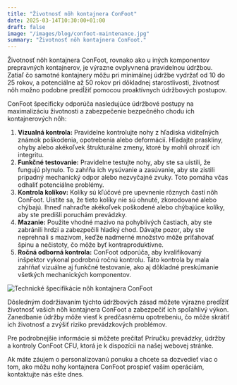 ```yaml
---
title: "Životnosť nôh kontajnera ConFoot"
date: 2025-03-14T10:30:00+01:00
draft: false
image: "/images/blog/confoot-maintenance.jpg"
summary: "Životnosť nôh kontajnera ConFoot."
---
```


Životnosť nôh kontajnera ConFoot, rovnako ako u iných komponentov prepravných kontajnerov, je výrazne ovplyvnená pravidelnou údržbou. Zatiaľ čo samotné kontajnery môžu pri minimálnej údržbe vydržať od 10 do 25 rokov, a potenciálne až 50 rokov pri dôkladnej starostlivosti, životnosť nôh možno podobne predĺžiť pomocou proaktívnych údržbových postupov.

ConFoot špecificky odporúča nasledujúce údržbové postupy na maximalizáciu životnosti a zabezpečenie bezpečného chodu ich kontajnerových nôh:

1.  **Vizualná kontrola:** Pravidelne kontrolujte nohy z hľadiska viditeľných známok poškodenia, opotrebenia alebo deformácií. Hľadajte praskliny, ohyby alebo akékoľvek štrukturálne zmeny, ktoré by mohli ohroziť ich integritu.
2.  **Funkčné testovanie:** Pravidelne testujte nohy, aby ste sa uistili, že fungujú plynulo. To zahŕňa ich vysúvanie a zasúvanie, aby ste zistili prípadný mechanický odpor alebo nezvyčajné zvuky. Toto pomáha včas odhaliť potenciálne problémy.
3.  **Kontrola kolíkov:** Kolíky sú kľúčové pre upevnenie rôznych častí nôh ConFoot. Uistite sa, že tieto kolíky nie sú ohnuté, zkorodované alebo chýbajú. Ihneď nahraďte akékoľvek poškodené alebo chýbajúce kolíky, aby ste predišli poruchám prevádzky.
4.  **Mazanie:** Použite vhodné mazivo na pohyblivých častiach, aby ste zabránili hrdzi a zabezpečili hladký chod. Dávajte pozor, aby ste neprehnali s mazivom, keďže nadmerné množstvo môže priťahovať špinu a nečistoty, čo môže byť kontraproduktívne.
5.  **Ročná odborná kontrola:** ConFoot odporúča, aby kvalifikovaný inšpektor vykonal podrobnú ročnú kontrolu. Táto kontrola by mala zahŕňať vizuálne aj funkčné testovanie, ako aj dôkladné preskúmanie všetkých mechanických komponentov.

![Technické špecifikácie nôh kontajnera ConFoot](/images/blog/technicka-specifikace-nohy-confott-CF.png)

Dôsledným dodržiavaním týchto údržbových zásad môžete výrazne predĺžiť životnosť vašich nôh kontajnera ConFoot a zabezpečiť ich spoľahlivý výkon. Zanedbanie údržby môže viesť k predčasnému opotrebeniu, čo môže skrátiť ich životnosť a zvýšiť riziko prevádzkových problémov.

Pre podrobnejšie informácie si môžete prečítať Príručku prevádzky, údržby a kontroly ConFoot CFU, ktorá je k dispozícii na našej webovej stránke.

Ak máte záujem o personalizovanú ponuku a chcete sa dozvedieť viac o tom, ako môžu nohy kontajnera ConFoot prospieť vašim operáciám, kontaktujte nás ešte dnes.